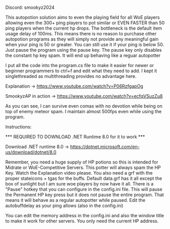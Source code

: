 Discord: smookyz2024

This autopotion solution aims to even the playing field for all WoE players allowing even the 300+ ping players to pot similar or EVEN FASTER than 50 ping players when the current hp drops.
The bottleneck is the default item usage delay of 100ms. This means there is no reason to purchase other autopotion programs as they will simply not provide any meaningful gain when your ping is 50 or greater. You can still use it if your ping is below 50. Just pause the program using the pause key. The pause key only disables the constant hp key spam. It will end up behaving like a reguar autopotter

I put all the code into the program.cs file to make it easier for newer or beginner programmers to ctrl+f and edit what they need to add. I kept it singlethreaded as multithreading provides no advantage here.

Explanation -> https://www.youtube.com/watch?v=P06RzfgapOg

SmookyzAP in action -> https://www.youtube.com/watch?v=ecfqVSuzZu8

As you can see, I can survive even comas with no devotion while being on top of enemy meteor spam. I maintain almost 500fps even while using the program.

Instructions:

*** REQUIRED TO DOWNLOAD .NET Runtime 8.0 for it to work *** 

Download .NET runtime 8.0 -> https://dotnet.microsoft.com/en-us/download/dotnet/8.0

Remember, you need a huge supply of HP potions so this is intended for Midrate or WoE-Competitive Servers.
This potter will always spam the HP Key. Watch the Explanation video please.
You also need a grf with the proper stateicons + tgas for the buffs. Default data.grf has it all except the box of sunlight but I am sure woe players by now have it all.
There is a "Pause" hotkey that you can configure in the config.ini file. This will pause the Permanent HP key press but it does not pause the entire program. That means it will behave as a regular autopotter while paused.
Edit the autobuffdelay as your ping allows (also in the config.ini)

You can edit the memory address in the config.ini and also the window title to make it work for other servers. You only need the current HP address. 
